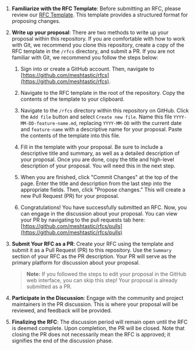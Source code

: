 1. **Familiarize with the RFC Template**: Before submitting an RFC, please review our [RFC Template](template.md). This template provides a structured format for proposing changes.

1. **Write up your proposal**: There are two methods to write up your proposal within this repository. If you are comfortable with how to work with Git, we recommend you clone this repository, create a copy of the RFC template in the `/rfcs` directory, and submit a PR. If you are not familiar with Git, we recommend you follow the steps below:

   1. Sign into or create a GitHub account. Then, navigate to [https://github.com/meshtastic/rfcs](https://github.com/meshtastic/rfcs).

   1. Navigate to the RFC template in the root of the repository. Copy the contents of the template to your clipboard.

   1. Navigate to the `/rfcs` directory within this repository on GitHub. Click the `Add file` button and select `Create new file`. Name this file `YYYY-MM-DD-feature-name.md`, replacing `YYYY-MM-DD` with the current date and `feature-name` with a descriptive name for your proposal. Paste the contents of the template into this file.

   1. Fill in the template with your proposal. Be sure to include a descriptive title and summary, as well as a detailed description of your proposal. Once you are done, copy the title and high-level description of your proposal. You will need this in the next step.

   1. When you are finished, click "Commit Changes" at the top of the page. Enter the title and description from the last step into the appropriate fields. Then, click "Propose changes." This will create a new Pull Request (PR) for your proposal.

   1. Congratulations! You have successfully submitted an RFC. Now, you can engage in the discussion about your proposal. You can view your PR by navigating to the pull requests tab here: [https://github.com/meshtastic/rfcs/pulls](https://github.com/meshtastic/rfcs/pulls)

1. **Submit Your RFC as a PR**: Create your RFC using the template and submit it as a Pull Request (PR) to this repository. Use the `Summary` section of your RFC as the PR description. Your PR will serve as the primary platform for discussion about your proposal.

   > **Note:** If you followed the steps to edit your proposal in the GitHub web interface, you can skip this step! Your proposal is already submitted as a PR.

1. **Participate in the Discussion**: Engage with the community and project maintainers in the PR discussion. This is where your proposal will be reviewed, and feedback will be provided.

1. **Finalizing the RFC**: The discussion period will remain open until the RFC is deemed complete. Upon completion, the PR will be closed. Note that closing the PR does not necessarily mean the RFC is approved; it signifies the end of the discussion phase.
